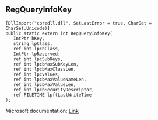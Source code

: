 ## RegQueryInfoKey

```
[DllImport("coredll.dll", SetLastError = true, CharSet = CharSet.Unicode)]
public static extern int RegQueryInfoKey(
   IntPtr hKey,
   string lpClass,
   ref int lpcbClass,
   IntPtr lpReserved,
   ref int lpcSubKeys,
   ref int lpcbMaxSubKeyLen,
   ref int lpcbMaxClassLen,
   ref int lpcValues,
   ref int lpcbMaxValueNameLen,
   ref int lpcbMaxValueLen,
   ref int lpcbSecurityDescriptor,
   ref FILETIME lpftLastWriteTime
);
```

Microsoft documentation: [Link](https://docs.microsoft.com/en-us/windows/win32/api/winreg/nf-winreg-regqueryinfokeyw)

